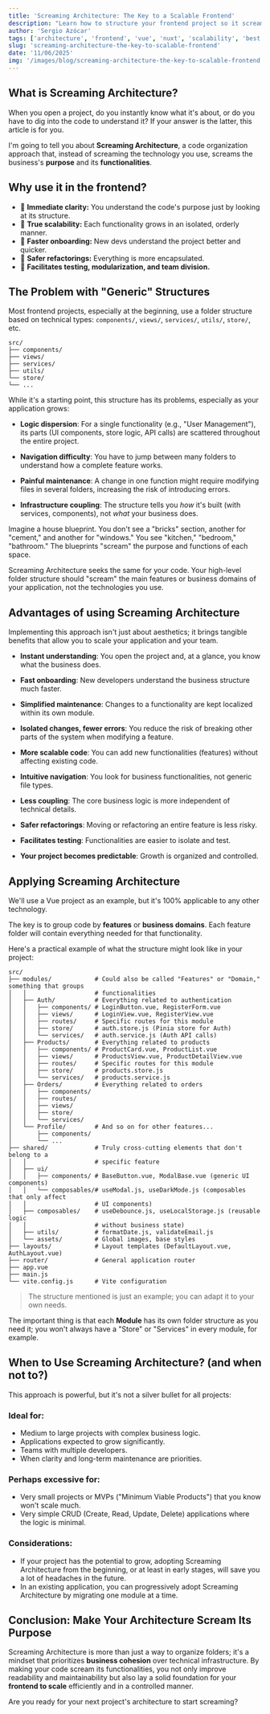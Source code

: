 ```yaml
---
title: 'Screaming Architecture: The Key to a Scalable Frontend'
description: "Learn how to structure your frontend project so it screams what it does, not what it's made of. A practical guide to improving the clarity, scalability, and maintainability of your apps with Screaming Architecture."
author: 'Sergio Azócar'
tags: ['architecture', 'frontend', 'vue', 'nuxt', 'scalability', 'best practices']
slug: 'screaming-architecture-the-key-to-scalable-frontend'
date: '11/06/2025'
img: '/images/blog/screaming-architecture-the-key-to-scalable-frontend.png'
---
```


## What is Screaming Architecture?

When you open a project, do you instantly know what it's about, or do you have to dig into the code to understand it? If your answer is the latter, this article is for you.

I'm going to tell you about **Screaming Architecture**, a code organization approach that, instead of screaming the technology you use, screams the business's **purpose** and its **functionalities**.

## Why use it in the frontend?

- 🧭 **Immediate clarity:** You understand the code's purpose just by looking at its structure.
- 🧱 **True scalability:** Each functionality grows in an isolated, orderly manner.
- 👥 **Faster onboarding:** New devs understand the project better and quicker.
- 🧹 **Safer refactorings:** Everything is more encapsulated.
- 🚀 **Facilitates testing, modularization, and team division.**

## The Problem with "Generic" Structures

Most frontend projects, especially at the beginning, use a folder structure based on technical types: `components/`, `views/`, `services/`, `utils/`, `store/`, etc.

```
src/
├── components/
├── views/
├── services/
├── utils/
└── store/
└── ...
```

While it's a starting point, this structure has its problems, especially as your application grows:

- **Logic dispersion**: For a single functionality (e.g., "User Management"), its parts (UI components, store logic, API calls) are scattered throughout the entire project.

- **Navigation difficulty**: You have to jump between many folders to understand how a complete feature works.

- **Painful maintenance**: A change in one function might require modifying files in several folders, increasing the risk of introducing errors.

- **Infrastructure coupling**: The structure tells you _how_ it's built (with services, components), not _what_ your business does.

Imagine a house blueprint. You don't see a "bricks" section, another for "cement," and another for "windows." You see "kitchen," "bedroom," "bathroom." The blueprints "scream" the purpose and functions of each space.

Screaming Architecture seeks the same for your code. Your high-level folder structure should "scream" the main features or business domains of your application, not the technologies you use.

## Advantages of using Screaming Architecture

Implementing this approach isn't just about aesthetics; it brings tangible benefits that allow you to scale your application and your team.

- **Instant understanding**: You open the project and, at a glance, you know what the business does.

- **Fast onboarding**: New developers understand the business structure much faster.

- **Simplified maintenance**: Changes to a functionality are kept localized within its own module.

- **Isolated changes, fewer errors**: You reduce the risk of breaking other parts of the system when modifying a feature.

- **More scalable code**: You can add new functionalities (features) without affecting existing code.

- **Intuitive navigation**: You look for business functionalities, not generic file types.

- **Less coupling**: The core business logic is more independent of technical details.

- **Safer refactorings**: Moving or refactoring an entire feature is less risky.

- **Facilitates testing**: Functionalities are easier to isolate and test.

- **Your project becomes predictable**: Growth is organized and controlled.

## Applying Screaming Architecture

We'll use a Vue project as an example, but it's 100% applicable to any other technology.

The key is to group code by **features** or **business domains**. Each feature folder will contain everything needed for that functionality.

Here's a practical example of what the structure might look like in your project:

```
src/
├── modules/            # Could also be called "Features" or "Domain," something that groups
│   │                   # functionalities
│   ├── Auth/           # Everything related to authentication
│   │   ├── components/ # LoginButton.vue, RegisterForm.vue
│   │   ├── views/      # LoginView.vue, RegisterView.vue
│   │   ├── routes/     # Specific routes for this module
│   │   ├── store/      # auth.store.js (Pinia store for Auth)
│   │   └── services/   # auth.service.js (Auth API calls)
│   ├── Products/       # Everything related to products
│   │   ├── components/ # ProductCard.vue, ProductList.vue
│   │   ├── views/      # ProductsView.vue, ProductDetailView.vue
│   │   ├── routes/     # Specific routes for this module
│   │   ├── store/      # products.store.js
│   │   └── services/   # products.service.js
│   ├── Orders/         # Everything related to orders
│   │   ├── components/
│   │   ├── routes/
│   │   ├── views/
│   │   ├── store/
│   │   └── services/
│   └── Profile/        # And so on for other features...
│       ├── components/
│       └── ...
├── shared/             # Truly cross-cutting elements that don't belong to a
│   │                   # specific feature
│   ├── ui/
│   │   ├── components/ # BaseButton.vue, ModalBase.vue (generic UI components)
│   │   └── composables/# useModal.js, useDarkMode.js (composables that only affect
│   │                   # UI components)
│   ├── composables/    # useDebounce.js, useLocalStorage.js (reusable logic
│   │                   # without business state)
│   ├── utils/          # formatDate.js, validateEmail.js
│   └── assets/         # Global images, base styles
├── layouts/            # Layout templates (DefaultLayout.vue, AuthLayout.vue)
├── router/             # General application router
├── app.vue
├── main.js
└── vite.config.js      # Vite configuration
```

> The structure mentioned is just an example; you can adapt it to your own needs.

The important thing is that each **Module** has its own folder structure as you need it; you won't always have a "Store" or "Services" in every module, for example.

## When to Use Screaming Architecture? (and when not to?)

This approach is powerful, but it's not a silver bullet for all projects:

### Ideal for:

- Medium to large projects with complex business logic.
- Applications expected to grow significantly.
- Teams with multiple developers.
- When clarity and long-term maintenance are priorities.

### Perhaps excessive for:

- Very small projects or MVPs ("Minimum Viable Products") that you know won't scale much.
- Very simple CRUD (Create, Read, Update, Delete) applications where the logic is minimal.

### Considerations:

- If your project has the potential to grow, adopting Screaming Architecture from the beginning, or at least in early stages, will save you a lot of headaches in the future.
- In an existing application, you can progressively adopt Screaming Architecture by migrating one module at a time.

## Conclusion: Make Your Architecture Scream Its Purpose

Screaming Architecture is more than just a way to organize folders; it's a mindset that prioritizes **business cohesion** over technical infrastructure. By making your code scream its functionalities, you not only improve readability and maintainability but also lay a solid foundation for your **frontend to scale** efficiently and in a controlled manner.

Are you ready for your next project's architecture to start screaming?
